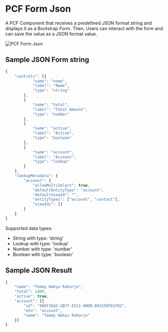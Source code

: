 
# PCF Form Json
A PCF Component that receives a predefined JSON format string and displays it as a Bootstrap Form. Then, Users can interact with the form and can save the value as a JSON format value.

![PCF Form Json](https://temmyraharjo.files.wordpress.com/2021/04/demo-pcf-form.gif)
## Sample JSON Form string

```javascript
{
    "controls": [{
            "name": "name",
            "label": "Name",
            "type": "string"
        },
        {
            "name": "total",
            "label": "Total Amount",
            "type": "number"
        },
        {
            "name": "active",
            "label": "Active",
            "type": "boolean"
        },
        {
            "name": "account",
            "label": "Account",
            "type": "lookup"
        }
    ],
    "lookupMetadata": {
        "account": {
            "allowMultiSelect": true,
            "defaultEntityType": "account",
            "defaultViewId": "",
            "entityTypes": ["account", "contact"],
            "viewIds": []
        }
    }
}
```

Supported data types: 
- String with type: 'string'
- Lookup with type: 'lookup'
- Number with type: 'number'
- Boolean with type: 'boolean'

## Sample JSON Result
```javascript
{
    "name": "Temmy Wahyu Raharjo",
    "total": 1000,
    "active": true,
    "account": [{
        "id": "96EF3EA2-2B77-E511-80DB-00155DFD1F02",
        "etn": "account",
        "name": "Temmy Wahyu Raharjo"
    }]
}
```
